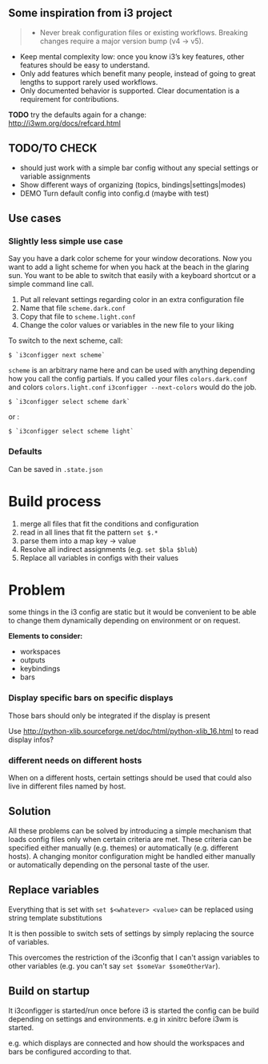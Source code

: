 ## Some inspiration from i3 project

> * Never break configuration files or existing workflows. Breaking changes require a major version bump (v4 → v5).
* Keep mental complexity low: once you know i3’s key features, other features should be easy to understand.
* Only add features which benefit many people, instead of going to great lengths to support rarely used workflows.
* Only documented behavior is supported. Clear documentation is a requirement for contributions.


**TODO** try the defaults again for a change: http://i3wm.org/docs/refcard.html


## TODO/TO CHECK

* should just work with a simple bar config without any special settings or variable assignments
* Show different ways of organizing (topics, bindings|settings|modes)
* DEMO Turn default config into config.d (maybe with test)

## Use cases

### Slightly less simple use case

Say you have a dark color scheme for your window decorations. Now you want to add a light scheme for when you hack at the beach in the glaring sun. You want to be able to switch that easily with a keyboard shortcut or a simple command line call.

1. Put all relevant settings regarding color in an extra configuration file
3. Name that file `scheme.dark.conf`
4. Copy that file to `scheme.light.conf`
5. Change the color values or variables in the new file to your liking

To switch to the next scheme, call:

    $ `i3configger next scheme`

`scheme` is an arbitrary name here and can be used with anything depending how you call the config partials. If you called your files `colors.dark.conf` and colors `colors.light.conf` `i3configger --next-colors` would do the job.

    $ `i3configger select scheme dark`

or :

    $ `i3configger select scheme light`

### Defaults

Can be saved in `.state.json`

# Build process

1. merge all files that fit the conditions and configuration
2. read in all lines that fit the pattern `set $.*`
3. parse them into a map key -> value
4. Resolve all indirect assignments (e.g. `set $bla $blub`)
5. Replace all variables in configs with their values

# Problem

some things in the i3 config are  static but it would be convenient to be able to change them dynamically depending on environment or on request.

**Elements to consider:**

* workspaces
* outputs
* keybindings
* bars

### Display specific bars on specific displays

Those bars should only be integrated if the display is present

Use http://python-xlib.sourceforge.net/doc/html/python-xlib_16.html to read display infos?

### different needs on different hosts

When on a different hosts, certain settings should be used that could also live in different files named by host.

## Solution

All these problems can be solved by introducing a simple mechanism that loads config files only when certain criteria are met. These criteria can be specified either manually (e.g. themes) or automatically (e.g. different hosts). A changing monitor configuration might be handled either manually or automatically depending on the personal taste of the user.

## Replace variables

Everything that is set with `set $<whatever> <value>` can be replaced using string template substitutions

It is then possible to switch sets of settings by simply replacing the source of variables.

This overcomes the restriction of the i3config that I can't assign variables to other variables (e.g. you can't say `set $someVar $someOtherVar`).

## Build on startup

It i3configger is started/run once before i3 is started the config can be build depending on settings and environments. e.g in xinitrc before i3wm is started.

e.g. which displays are connected and how should the workspaces and bars be configured according to that.
